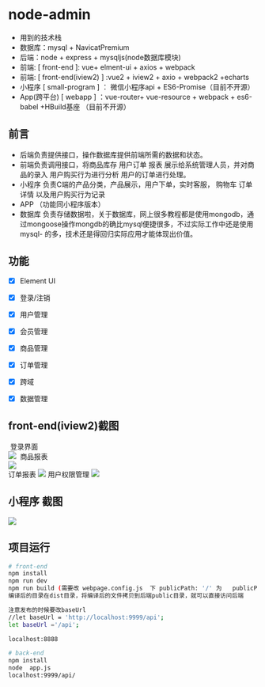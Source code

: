 # node-admin #
- 用到的技术栈
- 数据库：mysql + NavicatPremium
- 后端：node + express + mysqljs(node数据库模块)
- 前端: [ front-end ]: vue+ elment-ui + axios + webpack
- 前端: [ front-end(iview2) ] :vue2  + iview2 + axio + webpack2 +echarts
- 小程序 [ small-program ] ： 微信小程序api + ES6-Promise（目前不开源）
- App(跨平台)  [ webapp ] ：vue-router+ vue-resource + webpack + es6-babel +HBuild基座 （目前不开源）

## 前言 ##
- 后端负责提供接口，操作数据库提供前端所需的数据和状态。
- 前端负责调用接口，将商品库存 用户订单 报表 展示给系统管理人员，并对商品的录入 用户购买行为进行分析  用户的订单进行处理。
- 小程序 负责C端的产品分类，产品展示，用户下单，实时客服， 购物车 订单详情 以及用户购买行为记录
- APP  （功能同小程序版本）
- 数据库 负责存储数据啦，关于数据库，网上很多教程都是使用mongodb，通过mongoose操作mongdb的确比mysql便捷很多，不过实际工作中还是使用mysql- 的多，技术还是得回归实际应用才能体现出价值。


## 功能 ##
- [x] Element UI
- [x] 登录/注销
- [x] 用户管理
- [x] 会员管理
- [x] 商品管理
- [x] 订单管理
- [x] 跨域
- [x] 数据管理 



## front-end(iview2)截图 
  登录界面</br>
![](https://raw.githubusercontent.com/cinoliu/node-admin-/master/front-end(iview2)/Screenshot/login.jpg) 
  商品报表</br>
![](https://raw.githubusercontent.com/cinoliu/node-admin-/master/front-end(iview2)/Screenshot/goods.jpg)   
 订单报表
![](https://raw.githubusercontent.com/cinoliu/node-admin-/master/front-end(iview2)/Screenshot/oder.jpg) 
 用户权限管理
![](https://raw.githubusercontent.com/cinoliu/node-admin-/master/front-end(iview2)/Screenshot/user.jpg)   


## 小程序 截图 

![](https://raw.githubusercontent.com/cinoliu/node-admin-/master/small-program/Screenshot/1.jpg) 





## 项目运行 ##

```bash
# front-end
npm install
npm run dev
npm run build (需要改 webpage.config.js  下 publicPath: '/' 为   publicPath: './')
编译后的目录在dist目录，将编译后的文件拷贝到后端public目录，就可以直接访问后端

注意发布的时候要改baseUrl
//let baseUrl = 'http://localhost:9999/api';
let baseUrl ='/api';

localhost:8888

# back-end
npm install
node  app.js
localhost:9999/api/


